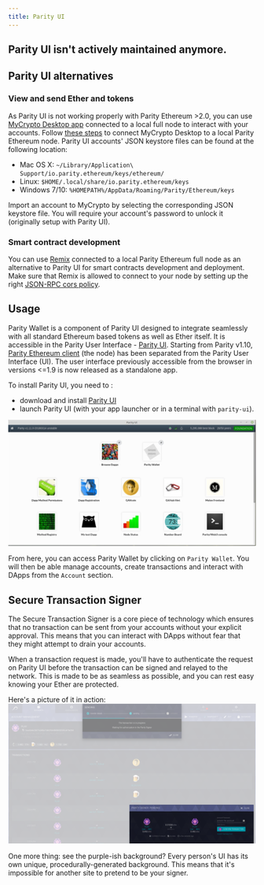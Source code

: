 ```yaml
---
title: Parity UI
---
```


## Parity UI isn't actively maintained anymore. 

## Parity UI alternatives

### View and send Ether and tokens

As Parity UI is not working properly with Parity Ethereum >2.0, you can use [MyCrypto Desktop app](https://download.mycrypto.com/) connected to a local full node to interact with your accounts. Follow [these steps](https://support.mycrypto.com/networks/run-your-own-node-with-mycrypto.html) to connect MyCrypto Desktop to a local Parity Ethereum node. Parity UI accounts' JSON keystore files can be found at the following location:
- Mac OS X: `~/Library/Application\ Support/io.parity.ethereum/keys/ethereum/`
- Linux: `$HOME/.local/share/io.parity.ethereum/keys`
- Windows 7/10: `%HOMEPATH%/AppData/Roaming/Parity/Ethereum/keys`

Import an account to MyCrypto by selecting the corresponding JSON keystore file. You will require your account's password to unlock it (originally setup with Parity UI).

### Smart contract development

You can use [Remix](https://remix.ethereum.org/) connected to a local Parity Ethereum full node as an alternative to Parity UI for smart contracts development and deployment. Make sure that Remix is allowed to connect to your node by setting up the right [JSON-RPC cors policy](https://ethereum.stackexchange.com/questions/54639/is-it-possible-to-connect-remix-and-parity?rq=1).

## Usage


Parity Wallet is a component of Parity UI designed to integrate seamlessly with all standard Ethereum based tokens as well as Ether itself.
It is accessible in the Parity User Interface - [Parity UI](https://github.com/Parity-JS/shell/releases).
Starting from Parity v1.10, [Parity Ethereum client](https://github.com/paritytech/parity-ethereum/releases) (the node) has been separated from the Parity User Interface (UI). The user interface previously accessible from the browser in versions <=1.9 is now released as a standalone app.

To install Parity UI, you need to :
* download and install [Parity UI](https://github.com/Parity-JS/shell/releases)
* launch Parity UI (with your app launcher or in a terminal with `parity-ui`).

![Parity UI](images/parity-UI-0.jpg)

From here, you can access Parity Wallet by clicking on `Parity Wallet`. You will then be able manage accounts, create transactions and interact with DApps from the `Account` section.


## Secure Transaction Signer
The Secure Transaction Signer is a core piece of technology which ensures that no transaction can be sent from your accounts without your explicit approval. This means that you can interact with DApps without fear that they might attempt to drain your accounts. 

When a transaction request is made, you'll have to authenticate the request on Parity UI before the transaction can be signed  and relayed to the network. This is made to be as seamless as possible, and you can rest easy knowing your Ether are protected.

Here's a picture of it in action:
![Parity Wallet](images/sending_signing.png)

One more thing: see the purple-ish background? Every person's UI has its own unique, procedurally-generated background. This means that it's impossible for another site to pretend to be your signer.
